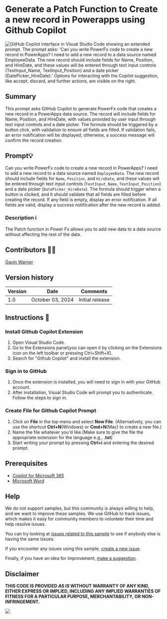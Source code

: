 # Generate a Patch Function to Create a new record in Powerapps using Github Copilot

![GitHub Copilot interface in Visual Studio Code showing an extended prompt. The prompt asks: 'Can you write PowerFx code to create a new record in PowerApps? I need to add a new record to a data source named EmployeeData. The new record should include fields for Name, Position, and HireDate, and these values will be entered through text input controls (TextInput_Name, TextInput_Position) and a date picker (DatePicker_HireDate).' Options for interacting with the Copilot suggestion, like accept, discard, and further actions, are visible on the right.](assets/Patch.gif)

## Summary

This prompt asks GitHub Copilot to generate PowerFx code that creates a new record in a PowerApps data source. The record will include fields for Name, Position, and HireDate, with values provided by user input through text input controls and a date picker. The formula should be triggered by a button click, with validation to ensure all fields are filled. If validation fails, an error notification will be displayed; otherwise, a success message will confirm the record creation.

## Prompt💡

Can you write PowerFx code to create a new record in PowerApps? I need to add a new record to a data source named `EmployeeData`. The new record should include fields for `Name`, `Position`, and `HireDate`, and these values will be entered through text input controls (`TextInput_Name`, `TextInput_Position`) and a date picker (`DatePicker_HireDate`). The formula should trigger when a button is clicked, and it should validate that all fields are filled before creating the record. If any field is empty, display an error notification. If all fields are valid, display a success notification after the new record is added.

### Description ℹ️

The Patch function in Power Fx allows you to add new data to a data source without affecting the rest of the data. 

## Contributors 👨‍💻

[Gavin Warner](https://github.com/GavinWarner05)

## Version history

Version|Date|Comments
-------|----|--------
1.0|October 03, 2024|Initial release

## Instructions 📝

### Install Github Copilot Extension
1. Open Visual Studio Code.
2. Go to the Extensions panel(you can open it by clicking on the Extensions icon on the left toolbar or pressing Ctrl+Shift+X).
3. Search for "Github Copilot" and install the extension.

### Sign in to GitHub
1. Once the extension is installed, you will need to sign in with your GitHub account.
2. After installation, Visual Studio Code will prompt you to authenticate. Follow the steps to sign in.

### Create File for Github Copilot Prompt
1. Click on **File** in the top menu and select **New File**.
(Alternatively, you can use the shortcut **Ctrl+N**(Windows) or **Cmd+N**(Mac) to create a new file.)
2. Name the file whatever you'd like.(Make sure to give the file the appropriate extension for the language e.g., **.txt**)
3. Start writing your prompt by pressing **Ctrl+i** and entering the desired prompt.

## Prerequisites

* [Copilot for Microsoft 365](https://developer.microsoft.com/microsoft-365/dev-program)
* [Microsoft Word](https://www.office.com/)

## Help

We do not support samples, but this community is always willing to help, and we want to improve these samples. We use GitHub to track issues, which makes it easy for  community members to volunteer their time and help resolve issues.

You can try looking at [issues related to this sample](https://github.com/pnp/copilot-prompts/issues?q=label%3A%22sample%3A%20word-write-prompt-guidance-best-practices-prompt%22) to see if anybody else is having the same issues.

If you encounter any issues using this sample, [create a new issue](https://github.com/pnp/copilot-prompts/issues/new).

Finally, if you have an idea for improvement, [make a suggestion](https://github.com/pnp/copilot-prompts/issues/new).

## Disclaimer

**THIS CODE IS PROVIDED *AS IS* WITHOUT WARRANTY OF ANY KIND, EITHER EXPRESS OR IMPLIED, INCLUDING ANY IMPLIED WARRANTIES OF FITNESS FOR A PARTICULAR PURPOSE, MERCHANTABILITY, OR NON-INFRINGEMENT.**

![](https://m365-visitor-stats.azurewebsites.net/SamplesGallery/copilotprompts-m365-my-name-mentioned-prompt)

